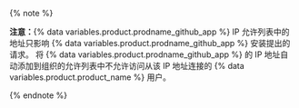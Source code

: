 {% note %}

**注意：**{% data variables.product.prodname_github_app %} IP 允许列表中的地址只影响 {% data variables.product.prodname_github_app %} 安装提出的请求。 将 {% data variables.product.prodname_github_app %} 的 IP 地址自动添加到组织的允许列表中不允许访问从该 IP 地址连接的 {% data variables.product.product_name %} 用户。

{% endnote %}
